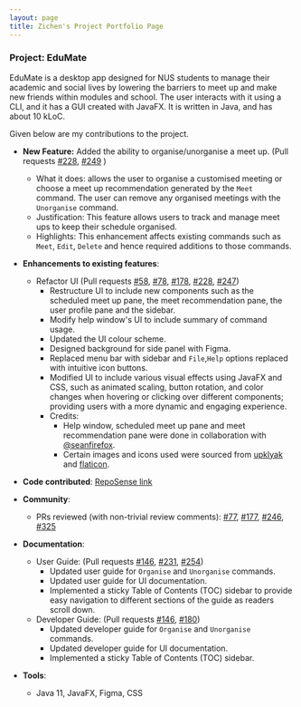 ```yaml
---
layout: page
title: Zichen's Project Portfolio Page
---
```


### Project: EduMate

EduMate is a desktop app designed for NUS students to manage their academic and social lives by lowering the barriers to meet up and make new friends within modules and school. The user interacts with it using a CLI, and it has a GUI created with JavaFX. It is written in Java, and has about 10 kLoC.

Given below are my contributions to the project.

* **New Feature:** Added the ability to organise/unorganise a meet up. (Pull requests [#228](https://github.com/AY2223S2-CS2103T-W14-2/tp/pull/228), [#249](https://github.com/AY2223S2-CS2103T-W14-2/tp/pull/249) )
  * What it does: allows the user to organise a customised meeting or choose a meet up recommendation generated by the `Meet` command. The user can remove any organised meetings with the `Unorganise` command.
  * Justification: This feature allows users to track and manage meet ups to keep their schedule organised.
  * Highlights: This enhancement affects existing commands such as `Meet`, `Edit`, `Delete` and hence required additions to those commands.


* **Enhancements to existing features**:
  * Refactor UI (Pull requests [#58](https://github.com/AY2223S2-CS2103T-W14-2/tp/pull/58), [#78](https://github.com/AY2223S2-CS2103T-W14-2/tp/pull/78), [#178](https://github.com/AY2223S2-CS2103T-W14-2/tp/pull/178), [#228](https://github.com/AY2223S2-CS2103T-W14-2/tp/pull/228), [#247](https://github.com/AY2223S2-CS2103T-W14-2/tp/pull/247))
    * Restructure UI to include new components such as the scheduled meet up pane, the meet recommendation pane, the user profile pane and the sidebar. 
    * Modify help window's UI to include summary of command usage.
    * Updated the UI colour scheme.
    * Designed background for side panel with Figma.
    * Replaced menu bar with sidebar and `File`,`Help` options replaced with intuitive icon buttons.
    * Modified UI to include various visual effects using JavaFX and CSS, such as animated scaling, button rotation, and color changes when hovering or clicking over different components; providing users with a more dynamic and engaging experience.
    * Credits: 
      * Help window, scheduled meet up pane and meet recommendation pane were done in collaboration with [@seanfirefox](https://ay2223s2-cs2103t-w14-2.github.io/tp/team/seanfirefox.html).
      * Certain images and icons used were sourced from [upklyak](https://www.freepik.com/free-vector/pensive-people-think-about-question-problem-vector-flat-set-curious-doubt-confused-puzzled-women-men-with-hand-head-chin-expression-people-making-decision-choice_23639641.htm) and [flaticon](https://www.flaticon.com).


* **Code contributed**: [RepoSense link](https://nus-cs2103-ay2223s2.github.io/tp-dashboard/?search=zichen-3974&breakdown=true)


* **Community**:
  * PRs reviewed (with non-trivial review comments): [#77](https://github.com/AY2223S2-CS2103T-W14-2/tp/pull/77), [#177](https://github.com/AY2223S2-CS2103T-W14-2/tp/pull/177), [#246](https://github.com/AY2223S2-CS2103T-W14-2/tp/pull/246), [#325](https://github.com/AY2223S2-CS2103T-W14-2/tp/pull/325)


* **Documentation**:
  * User Guide: (Pull requests [#146](https://github.com/AY2223S2-CS2103T-W14-2/tp/pull/146), [#231](https://github.com/AY2223S2-CS2103T-W14-2/tp/pull/231), [#254](https://github.com/AY2223S2-CS2103T-W14-2/tp/pull/254))
      * Updated user guide for `Organise` and `Unorganise` commands. 
      * Updated user guide for UI documentation.
      * Implemented a sticky Table of Contents (TOC) sidebar to provide easy navigation to different sections of the guide as readers scroll down.
  * Developer Guide: (Pull requests  [#146](https://github.com/AY2223S2-CS2103T-W14-2/tp/pull/146), [#180](https://github.com/AY2223S2-CS2103T-W14-2/tp/pull/180))
      * Updated developer guide for `Organise` and `Unorganise` commands.
      * Updated developer guide for UI documentation.
      * Implemented a sticky Table of Contents (TOC) sidebar.
    


* **Tools**:
    * Java 11, JavaFX, Figma, CSS
